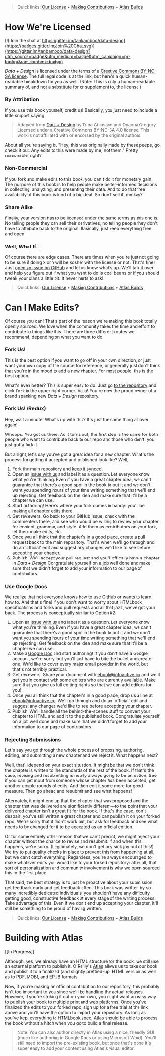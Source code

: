 > Quick links: [Our License](https://github.com/infoactive/data-design#how-were-licensed) &bull; [Making Contributions](https://github.com/infoactive/data-design#can-i-make-edits) &bull; [Atlas Builds](https://github.com/infoactive/data-design#building-with-atlas)

# How We're Licensed

[![Join the chat at https://gitter.im/tanbamboo/data-design](https://badges.gitter.im/Join%20Chat.svg)](https://gitter.im/tanbamboo/data-design?utm_source=badge&utm_medium=badge&utm_campaign=pr-badge&utm_content=badge)

*Data + Design* is licensed under the terms of a [Creative Commons BY-NC-SA license](https://creativecommons.org/licenses/by-nc-sa/4.0/legalcode). The full legal code is at the link, but here's a quick human-readable breakdown for you as well. (Note: This is only a human-readable summary of, and not a substitute for or supplement to, the license.)

### By Attribution

If you use this book yourself, credit us! Basically, you just need to include a little snippet saying:

> Adapted from [Data + Design](https://infoactive.co/data-design) by Trina Chiasson and Dyanna Gregory.
> Licensed under a Creative Commons BY-NC-SA 4.0 license. This work is not affiliated with or endorsed
> by the original authors.

About all you're saying is, "Hey, this was originally made by these peeps, go check it out. Any edits to this were made by me, not them." Pretty reasonable, right?

### Non-Commercial

If you fork and make edits to this book, you can't do it for monetary gain. The purpose of this book is to help people make better-informed decisions in collecting, analyzing, and presenting their data. And to do that free availability of this book is kind of a big deal. So don't sell it, mmkay?

### Share Alike

Finally, your version has to be licensed under the same terms as this one is. No telling people they can sell their derivatives, no telling people they don't have to attribute back to the original. Basically, just keep everything free and open.

### Well, What If...

Of course there are edge cases. There are times when you're just not going to be sure if doing `X` or `Y` will be kosher with the license or not. That's fine! Just [open an issue on GitHub](https://github.com/infoactive/data-design/issues) and let us know what's up. We'll talk it over and help you figure out if what you want to do is cool beans or if you should tweak your plans a little bit. It never hurts to ask!

> Quick links: [Our License](https://github.com/infoactive/data-design#how-were-licensed) &bull; [Making Contributions](https://github.com/infoactive/data-design#can-i-make-edits) &bull; [Atlas Builds](https://github.com/infoactive/data-design#building-with-atlas)

# Can I Make Edits?

Of course you can! That's part of the reason we're making this book totally openly sourced. We love when the community takes the time and effort to contribute to things like this. There are three different routes we recommend, depending on what you want to do.

### Fork Us!

This is the best option if you want to go off in your own direction, or just want your own copy of the source for reference, or generally just don't think that you're in the mood to add a new chapter. For most people, this is the best option.

What's even better? This is super easy to do. Just go [to the repository](https://github.com/infoactive/data-design) and click `Fork` in the upper right corner. Voila! You're now the proud owner of a brand spanking new *Data + Design* repository.

### Fork Us! (Redux)

Hey, wait a minute! What's up with this? It's just the same thing all over again!

Whoops. You got us there. As it turns out, the first step is the same for both people who want to contribute back to our repo and those who don't: you just gotta fork it.

But alright, let's say you've got a great idea for a new chapter. What's the process for getting it accepted and published look like? Well,

1. Fork the main repository and [keep it synced](https://help.github.com/articles/fork-a-repo).
2. Open an [issue with us](https://github.com/infoactive/data-design/issues) and label it as a question. Let everyone know what you're thinking. Even if you have a great chapter idea, we can't guarantee that there's a good spot in the book to put it and we don't want you spending hours of your time writing something that we'll end up rejecting. Get feedback on the idea and make sure that it'll be a chapter we can use.
3. Start authoring! Here's where your fork comes in handy: you'll be making all chapter edits there.
4. Get reviewers. Go back to your GitHub issue, check with the commenters there, and see who would be willing to review your chapter for content, grammar, and style. Add them as contributors on your fork, let them make edits, etc.
5. Once you all think that the chapter's in a good place, create a pull request back to the main repository. That's when we'll go through and do an 'official' edit and suggest any changes we'd like to see before accepting your chapter.
6. Publish! We'll accept your pull request and you'll offically have a chapter in *Data + Design* Congratulate yourself on a job well done and make sure that we didn't forget to add your information to our page of contributors.

### Use Google Docs

We realize that not everyone knows how to use GitHub or wants to learn how to. And that's fine! If you don't want to worry about HTMLbook specifications and forks and pull requests and all that jazz, we've got your back. The process is conceptually similar to Option #2:

1. Open an [issue with us](https://github.com/infoactive/data-design/issues) and label it as a question. Let everyone know what you're thinking. Even if you have a great chapter idea, we can't guarantee that there's a good spot in the book to put it and we don't want you spending hours of your time writing something that we'll end up rejecting. Get feedback on the idea and make sure that it'll be a chapter we can use.
2. Make a [Google Doc](https://drive.google.com) and start authoring! If you don't have a Google account, we're sorry, but you'll just have to bite the bullet and create one. We'd like to cover every major email provider in the world, but that's not terribly practical.
3. Get reviewers. Share your document with [ebook@infoactive.co](mailto:ebook@infoactive.co) and we'll get you in contact with some editors who are currently available. Make sure that you give us full editing rights so that we can add editors for you!
4. Once you all think that the chapter's in a good place, drop us a line at [ebook@infoactive.co](mailto:ebook@infoactive.co). We'll go through and do an 'official' edit and suggest any changes we'd like to see before accepting your chapter.
5. Publish! We'll handle all the behind-the-scenes stuff to convert your chapter to HTML and add it to the published book. Congratulate yourself on a job well done and make sure that we didn't forget to add your information to our page of contributors.

### Rejecting Submissions

Let's say you go through the whole process of proposing, authoring, editing, and submitting a new chapter and we reject it. What happens next?

Well, that'll depend on your exact situation. It might be that we don't think the chapter is written to the standards of the rest of the book. If that's the case, revising and resubmitting is nearly always going to be an option. See if you can get input from someone whose chapter *has* been accepted; get another couple rounds of edits. And then edit it some more for good measure. Then go ahead and resubmit and see what happens!

Alternately, it might end up that the chapter that was proposed and the chapter that was delivered are significantly different&mdash;to the point that your delivered chapter isn't a great fit for the book. If that's the case, don't despair: you've still written a great chapter and can publish it on your forked repo. We're sorry that it didn't work out, but ask for feedback and see what needs to be changed for it to be accepted as an official edition.

Or for some entirely other reason that we can't predict, we might reject your chapter without the chance to revise and resubmit. If and when this happens, we're sorry. (Legitimately, we don't get any sick joy out of this!) We try to put quality checks in place to prevent this from happening at all, but we can't catch everything. Regardless, you're always encouraged to make whatever edits you would like to your forked repository: after all, that sort of personalization and community involvement is why we open sourced this in the first place.

That said, the best strategy is to just be proactive about your submission: get feedback early and get feedback often. This book was written by so many incredibly dedicated individuals, you shouldn't have any difficulty getting good, constructive feedback at every stage of the writing process. Take advantage of this. Even if we don't end up accepting your chapter, it'll still be something to be proud of having written.

> Quick links: [Our License](https://github.com/infoactive/data-design#how-were-licensed) &bull; [Making Contributions](https://github.com/infoactive/data-design#can-i-make-edits) &bull; [Atlas Builds](https://github.com/infoactive/data-design#building-with-atlas)

# Building with Atlas

[[In Progress]]

Although, yes, we already have an HTML structure for the book, we still use an external platform to publish it. O'Reilly's [Atlas](https://atlas.oreilly.com/) allows us to take our book and publish it to a finalized (and slightly prettied-up) HTML version as well as to PDF, MOBI, and EPUB formats.

Now, if you're making an official contribution to our repository, this probably isn't too important to you since we'll be handling the actual releases. However, if you're striking it out on your own, you might want an easy way to publish your book to multiple print and web platforms. Once you've finalized the edits to your forked repo, sign up for a free trial at the link above and you'll have the option to import your repository. As long as you've kept everything to [HTMLbook spec](http://oreillymedia.github.io/HTMLBook/), Atlas should be able to process the book without a hitch when you go to build a final release.

> Note: You can also author directly *in* Atlas using a nice, friendly GUI (much like authoring in Google Docs or using Microsoft Word). You'll still need to import the pre-existing book, but once that's done it's super easy to add your content using Atlas's visual editor.
